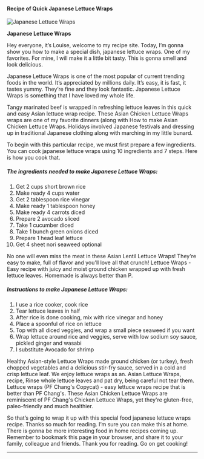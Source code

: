             

#### Recipe of Quick Japanese Lettuce Wraps

![Japanese Lettuce Wraps](https://img-global.cpcdn.com/recipes/efe697d4e957d69e/751x532cq70/japanese-lettuce-wraps-recipe-main-photo.jpg)

**Japanese Lettuce Wraps**

Hey everyone, it’s Louise, welcome to my recipe site. Today, I’m gonna show you how to make a special dish, japanese lettuce wraps. One of my favorites. For mine, I will make it a little bit tasty. This is gonna smell and look delicious.

Japanese Lettuce Wraps is one of the most popular of current trending foods in the world. It’s appreciated by millions daily. It’s easy, it is fast, it tastes yummy. They’re fine and they look fantastic. Japanese Lettuce Wraps is something that I have loved my whole life.

Tangy marinated beef is wrapped in refreshing lettuce leaves in this quick and easy Asian lettuce wrap recipe. These Asian Chicken Lettuce Wraps wraps are one of my favorite dinners (along with How to make Asian Chicken Lettuce Wraps. Holidays involved Japanese festivals and dressing up in traditional Japanese clothing along with marching in my little bunard.

To begin with this particular recipe, we must first prepare a few ingredients. You can cook japanese lettuce wraps using 10 ingredients and 7 steps. Here is how you cook that.

##### The ingredients needed to make Japanese Lettuce Wraps:

1.  Get 2 cups short brown rice
2.  Make ready 4 cups water
3.  Get 2 tablespoon rice vinegar
4.  Make ready 1 tablespoon honey
5.  Make ready 4 carrots diced
6.  Prepare 2 avocado sliced
7.  Take 1 cucumber diced
8.  Take 1 bunch green onions diced
9.  Prepare 1 head leaf lettuce
10.  Get 4 sheet nori seaweed optional

No one will even miss the meat in these Asian Lentil Lettuce Wraps! They're easy to make, full of flavor and you'll love all that crunch! Lettuce Wraps - Easy recipe with juicy and moist ground chicken wrapped up with fresh lettuce leaves. Homemade is always better than P.

##### Instructions to make Japanese Lettuce Wraps:

1.  I use a rice cooker, cook rice
2.  Tear lettuce leaves in half
3.  After rice is done cooking, mix with rice vinegar and honey
4.  Place a spoonful of rice on lettuce
5.  Top with all diced veggies, and wrap a small piece seaweed if you want
6.  Wrap lettuce around rice and veggies, serve with low sodium soy sauce, pickled ginger and wasabi
7.  I substitute Avocado for shrimp

Healthy Asian-style Lettuce Wraps made ground chicken (or turkey), fresh chopped vegetables and a delicious stir-fry sauce, served in a cold and crisp lettuce leaf. We enjoy lettuce wraps as an. Asian Lettuce Wraps, recipe, Rinse whole lettuce leaves and pat dry, being careful not tear them. Lettuce wraps (PF Chang's Copycat) - easy lettuce wraps recipe that is better than PF Chang's. These Asian Chicken Lettuce Wraps are reminiscent of PF Chang's Chicken Lettuce Wraps, yet they're gluten-free, paleo-friendly and much healthier.

So that’s going to wrap it up with this special food japanese lettuce wraps recipe. Thanks so much for reading. I’m sure you can make this at home. There is gonna be more interesting food in home recipes coming up. Remember to bookmark this page in your browser, and share it to your family, colleague and friends. Thank you for reading. Go on get cooking!

* * *